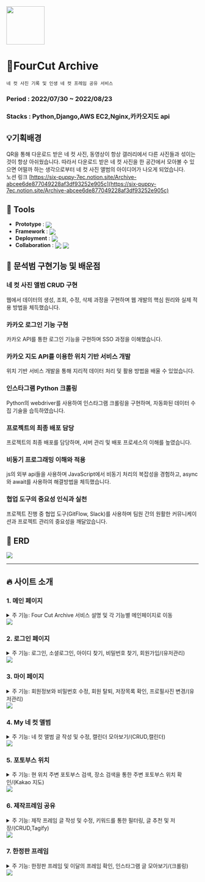 <img src="./static/image/logo1.png" width="100" height="100"/>
  
# 📸FourCut Archive

```  
네 컷 사진 기록 및 인생 네 컷 프레임 공유 서비스
```

### Period : 2022/07/30 ~ 2022/08/23
### Stacks : Python,Django,AWS EC2,Nginx,카카오지도 api

## 💡기획배경
 QR을 통해 다운로드 받은 네 컷 사진, 동영상이 항상 갤러리에서 다른 사진들과 섞이는 것이 항상 아쉬웠습니다. 따라서 다운로드 받은 네 컷 사진을 한 공간에서 모아볼 수 있으면 어떨까 하는 생각으로부터 네 컷 사진 앨범의 아이디어가 나오게 되었습니다.   
 노션 링크 [https://six-puppy-7ec.notion.site/Archive-abcee6de877049228af3df93252e905c](https://six-puppy-7ec.notion.site/Archive-abcee6de877049228af3df93252e905c)


## 🔨 Tools
- <b>Prototype</b> : <img align="center" src="https://img.shields.io/badge/Figma-F24E1E?style=flat-square&logo=Figma&logoColor=white"/>  
- <b>Framework</b> : <img align="center" src="https://img.shields.io/badge/Django-092E20?style=flat-square&logo=Django&logoColor=white"/>  
- <b>Deployment</b> : <img align="center" src="https://img.shields.io/badge/AWS-FF9900?style=flat-square&logo=Amazon AWS&logoColor=white"/>  
- <b>Collaboration</b> : <img align="center" src="https://img.shields.io/badge/Slack-4A154B?style=flat-square&logo=Slack&logoColor=white"/> <img align="center" src="https://img.shields.io/badge/Notion-000000?style=flat-square&logo=Notion&logoColor=white"/> 

## :man: 문석범 구현기능 및 배운점

### 네 컷 사진 앨범 CRUD 구현
웹에서 데이터의 생성, 조회, 수정, 삭제 과정을 구현하며 웹 개발의 핵심 원리와 실제 적용 방법을 체득했습니다.  

### 카카오 로그인 기능 구현
카카오 API를 통한 로그인 기능을 구현하며 SSO 과정을 이해했습니다.  

### 카카오 지도 API를 이용한 위치 기반 서비스 개발
위치 기반 서비스 개발을 통해 지리적 데이터 처리 및 활용 방법을 배울 수 있었습니다.  

### 인스타그램 Python 크롤링
Python의 webdriver를 사용하여 인스타그램 크롤링을 구현하며, 자동화된 데이터 수집 기술을 습득하였습니다.  

### 프로젝트의 최종 배포 담당
프로젝트의 최종 배포를 담당하며, 서버 관리 및 배포 프로세스의 이해를 높였습니다.  

### 비동기 프로그래밍 이해와 적용
js의 외부 api들을 사용하며 JavaScript에서 비동기 처리의 복잡성을 경험하고, async와 await를 사용하여 해결방법을 체득했습니다.  

### 협업 도구의 중요성 인식과 실천
프로젝트 진행 중 협업 도구(GitFlow, Slack)를 사용하며 팀원 간의 원활한 커뮤니케이션과 프로젝트 관리의 중요성을 깨달았습니다.  

## 📝 ERD
<img src="./static/image/erd.png" />

<hr>

## 🔥 사이트 소개

### 1. 메인 페이지
<details>
  <summary>주 기능: Four Cut Archive 서비스 설명 및 각 기능별 메인페이지로 이동  </summary>
  <div>
    - 상단의 메뉴바를 통해 각 기능의 메인페이지로 이동할 수 있다.<br />
    - 가장 상단의 swipe의 ‘자세히보기' 버튼을 통해 각 기능의 메인페이지로 이동할 수 있다.  <br />
    - 로그인 이전에는 로그인과 회원가입이, 로그인 이후에는 로그아웃과 마이페이지의 메뉴로 이동할 수 있다.  <br />
    - 메인페이지 하단에는 Four Cut Archive의 기능과 관련된 설명을 확인할 수 있다.
  </div>
</details>
<img src="./static/image/info1.png" />  


### 2. 로그인 페이지
<details>
  <summary>주 기능: 로그인, 소셜로그인, 아이디 찾기, 비밀번호 찾기, 회원가입/(유저관리)</summary>
  <div>
    - <b>회원가입</b> : 해당 서비스의 전체 기능을 사용하기 위해서는 회원가입이 필요하다.  <br />
    - <b>로그인</b> : 회원가입을 한 뒤 아이디와 비밀번호를 통해 로그인이 가능하다.  <br />
    - <b>소셜 로그인</b> : 구글, 네이버, 카카오 소셜로그인을 통해 서비스 이용이 가능하다.  <br />
    - <b>아이디 찾기</b> : 회원가입 시 작성한 이름과 이메일을 통해 아이디 찾기가 가능하다.  <br />
    - <b>비밀번호 찾기</b>: 회원가입 시 작성한 이메일을 통해 비밀번호 재설정이 가능하다.  
  </div>
</details>
<img src="./static/image/info2.png" />  

### 3. 마이 페이지
<details>
  <summary>주 기능: 회원정보와 비밀번호 수정, 회원 탈퇴, 저장목록 확인, 프로필사진 변경/(유저관리)</summary>
  <div>
    - <b>회원정보 수정</b> : 이름과 이메일, 닉네임에 한해서 회원정보 수정이 가능하다.  <br />
        - <b>비밀번호 수정</b> 회원정보 수정창을 이용하여 들어갈 수 있으며, 기존의 비밀번호가 맞다고 확인되면 새로운 비밀번호를 입력하여 수정할 수 있다.  <br />
    - <b>프로필사진 변경</b> : 본인의 프로필 사진을 원하는 사진으로 변경할 수 있다.  <br />
    - <b>회원 탈퇴</b> : 유의사항에 동의한 유저에 한해 비밀번호 확인 후 회원 탈퇴가 진행된다.  <br />
    - <b>저장목록</b> : 제작프레임 공유 게시판에서 저장한 글을 마이페이지에서 한번에 모아볼 수 있다.
  </div>
</details>
<img src="./static/image/info3.png" />  

### 4. My 네 컷 앨범
<details>
  <summary>주 기능: 네 컷 앨범 글 작성 및 수정, 캘린더 모아보기/(CRUD,캘린더)</summary>
  <div>
    - QR코드로 다운로드 받은 본인의 <b>네 컷 사진과 동영상</b>을 <b>게시하는 공간</b>이다.  <br />
    - 메인 페이지에서는 사진, 날짜, 장소를 확인할 수 있으며, 글 작성 최신순, 사진을 찍은 날짜 순으로 정렬해서 볼 수 있다.  <br />
    - 디테일 페이지에서는 사진과 동영상을 <b>swipe 기능</b>을 통해 모두 확인 가능하며, 글 작성 시 적어뒀던 날짜, 메모, 장소, 포토부스 종류를 확인할 수 있다.  <br />
    - <b>캘린더 페이지</b>에서는 월 별 본인이 찍은 네 컷 사진을 한 눈에 확인할 수 있다.  
  </div>
</details>
<img src="./static/image/info4.png" /> 

### 5. 포토부스 위치
<details>
  <summary>주 기능: 현 위치 주변 포토부스 검색, 장소 검색을 통한 주변 포토부스 위치 확인/(Kakao 지도)</summary>
  <div>
    - 현 위치 버튼을 클릭하면 <b>본인 주변의 포토부스의 위치</b>를 모두 확인할 수 있다.  <br />
    - 현 위치가 아닌 다른 장소의 포토부스 위치를 알고싶다면 <b>장소 검색</b>을 통해 확인할 수 있다.  <br />
    - <b>원하는 업체의 포토부스만</b>을 선택해서 위치를 알 수 있다.  
  </div>
</details>
<img src="./static/image/info5.png" /> 

### 6. 제작프레임 공유
<details>
  <summary>주 기능: 제작 프레임 글 작성 및 수정, 키워드를 통한 필터링, 글 추천 및 저장/(CRUD,Tagify)</summary>
  <div>
    - <b>키워드 태그</b>를 다중 선택하여 or 연산으로 검색 할 수 있다. <br />
    - 글 작성 시 원하는 키워드를 선택할 수 있으며, 원하는 키워드가 없는 경우 직접 입력이 가능하다.<br />
    - 로그인 한 user에 한해 <b>추천과 저장 기능</b>을 제공한다.<br />
    - 여기에서 저장한 게시글들은 마이페이지에서 모아볼 수 있다.<br />
    - 추천 수를 기준으로 한 인기순 정렬과 최신순 정렬이 가능하다.
  </div>
</details>
<img src="./static/image/info6.png" /> 

### 7. 한정판 프레임
<details>
  <summary>주 기능: 한정판 프레임 및 이달의 프레임 확인, 인스타그램 글 모아보기/(크롤링)</summary>
  <div>
    - 인생네컷, 포토이즘, 포토시그니처에 한해 <b>한정판 프레임 혹은 인스타그램 게시글</b>을 모아볼 수 있다. <br />
    - 인생네컷에서는 프레임에 마우스를 올리면 몇 월의 한정판 프레임인지 확인이 가능하다.<br />
    - 포토이즘과 포토시그니처의 경우 게시글을 클릭하면 해당 인스타그램 게시물로 연결된다.<br />
  </div>
</details>
<img src="./static/image/info6.png" /> 

